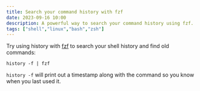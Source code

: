 ```yaml
---
title: Search your command history with fzf
date: 2023-09-16 10:00
description: A powerful way to search your command history using fzf.
tags: ["shell","linux","bash","zsh"]
---
```


Try using history with [fzf](https://github.com/junegunn/fzf) to search your shell history and find old commands:

```shell
history -f | fzf
```

`history -f` will print out a timestamp along with the command so you know when you last used it.